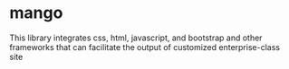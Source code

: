 # mango
This library integrates css, html, javascript, and bootstrap and other frameworks that can facilitate the output of customized enterprise-class site
